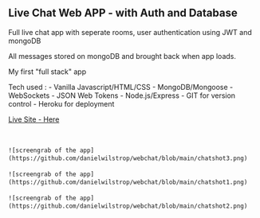 ## Live Chat Web APP - with Auth and Database ##

Full live chat app with seperate rooms, user authentication using JWT and mongoDB 

All messages stored on mongoDB and brought back when app loads.

My first "full stack" app

Tech used : 
    - Vanilla Javascript/HTML/CSS
    - MongoDB/Mongoose
    - WebSockets
    - JSON Web Tokens
    - Node.js/Express
    - GIT for version control
    - Heroku for deployment

  

[Live Site - Here](https://webchat-unichat.herokuapp.com/)

  <br>
  

    ![screengrab of the app](https://github.com/danielwilstrop/webchat/blob/main/chatshot3.png)

    ![screengrab of the app](https://github.com/danielwilstrop/webchat/blob/main/chatshot1.png)

    ![screengrab of the app](https://github.com/danielwilstrop/webchat/blob/main/chatshot2.png)